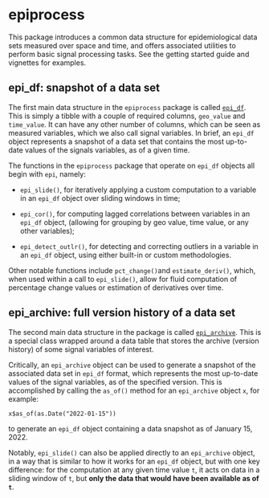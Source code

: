 # epiprocess

This package introduces a common data structure for epidemiological data sets
measured over space and time, and offers associated utilities to perform basic
signal processing tasks. See the getting started guide and vignettes for
examples.

## epi_df: snapshot of a data set

The first main data structure in the `epiprocess` package is called
[`epi_df`](reference/epi_df.html). This is simply a tibble with a couple of
required columns, `geo_value` and `time_value`. It can have any other number of
columns, which can be seen as measured variables, which we also call signal
variables. In brief, an `epi_df` object represents a snapshot of a data set that
contains the most up-to-date values of the signals variables, as of a given
time.

The functions in the `epiprocess` package that operate on `epi_df` objects all
begin with `epi`, namely:

- `epi_slide()`, for iteratively applying a custom computation to a variable in
  an `epi_df` object over sliding windows in time; 
  
- `epi_cor()`, for computing lagged correlations between variables in an
  `epi_df` object, (allowing for grouping by geo value, time value, or any other
  variables); 
  
- `epi_detect_outlr()`, for detecting and correcting outliers in a variable in
  an `epi_df` object, using either built-in or custom methodologies. 

Other notable functions include `pct_change()`and `estimate_deriv()`, which,
when used within a call to `epi_slide()`, allow for fluid computation of
percentage change values or estimation of derivatives over time.

## epi_archive: full version history of a data set

The second main data structure in the package is called
[`epi_archive`](reference/epi_archive.html). This is a special class wrapped
around a data table that stores the archive (version history) of some signal
variables of interest. 

Critically, an `epi_archive` object can be used to generate a snapshot of the
associated data set in `epi_df` format, which represents the most up-to-date
values of the signal variables, as of the specified version. This is
accomplished by calling the  `as_of()` method for an `epi_archive` object `x`,
for example: 
```
x$as_of(as.Date("2022-01-15"))
```
to generate an `epi_df` object containing a data snapshot as of January
15, 2022.

Notably, `epi_slide()` can also be applied directly to an `epi_archive` object,
in a way that is similar to how it works for an `epi_df` object, but with one
key difference: for the computation at any given time value `t`, it acts on data
in a sliding window of `t`, but **only the data that would have been available 
as of `t`**. 

